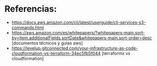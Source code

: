 # Referencias:
* https://docs.aws.amazon.com/cli/latest/userguide/cli-services-s3-commands.html
* https://aws.amazon.com/es/whitepapers/?whitepapers-main.sort-by=item.additionalFields.sortDate&whitepapers-main.sort-order=desc [documentos técnicos y guìas aws]
* https://levelup.gitconnected.com/your-infrastructure-as-code-cloudformation-vs-terraform-34ec5fb5f044 [terraformx vs cloudformation]

